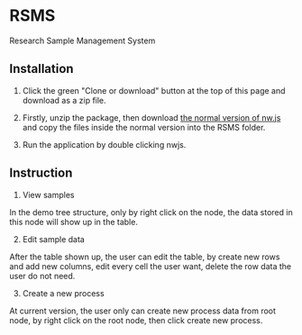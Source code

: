 # RSMS
Research Sample Management System


## Installation
1. Click the green "Clone or download" button at the top of this page and download as a zip file.

2. Firstly, unzip the package, then download [the normal version of nw.js](http://nwjs.io) and copy the files inside the normal version into the RSMS folder.
    
3. Run the application by double clicking nwjs.

## Instruction
1. View samples

In the demo tree structure, only by right click on the node, the data stored in this node will show up in the table.

2. Edit sample data

After the table shown up, the user can edit the table, by create new rows and add new columns, edit every cell the user want, delete the row data the user do not need.

3. Create a new process

At current version, the user only can create new process data from root node, by right click on the root node, then click create new process.

